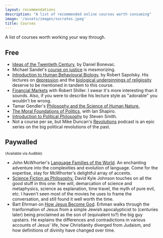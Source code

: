 ```yaml
---
layout: recommendations
description: "A list of recommended online courses worth consuming" 
image: '/assets/images/socrates.jpeg'
title: Courses
---
```



A list of courses worth working your way through.

## Free

- <a href="https://www.youtube.com/watch?v=spBaumdWlgQ&list=PLzWd5Ny3vW3TiC-suoKg71WBuJkxxxrgY" rel='nofollow'>Ideas of the Twentieth Century</a>, by Daniel Bonevac. 
- Michael Sandel's <a href="https://www.youtube.com/playlist?list=PL30C13C91CFFEFEA6" rel='nofollow'>course on justice</a> is mesmorizing.
- <a href="https://www.youtube.com/watch?v=NNnIGh9g6fA&list=PL848F2368C90DDC3D" rel='nofollow'>Introduction to Human Behavioural Biology</a>, by Robert Sapolsky. His lectures on
        <a href="https://www.youtube.com/watch?v=NOAgplgTxfc" rel='nofollow'>depression</a> and the <a href="https://www.youtube.com/watch?v=4WwAQqWUkpI" rel='nofollow'>biological
        underpinnings of religiosity</a> deserve to be mentioned in tandem to this course.
- <a href="https://www.youtube.com/playlist?list=PL8FB14A2200B87185" rel='nofollow'>Financial Markets</a> with Robert Shiller.
        I swear it's more interesting than it sounds. Also, if you were to describe his lecture style as "adorable"
        you wouldn't be wrong.
- Tamar Gendler's <a href="https://www.youtube.com/playlist?list=PL3F6BC200B2930084" rel='nofollow'>Philosophy and the Science of Human Nature.</a>
- <a href="https://www.youtube.com/playlist?list=PL2FD48CE33DFBEA7E" rel='nofollow'>The Moral Foundations of Politics</a>, with Ian Shapiro.
- <a href="https://www.youtube.com/playlist?list=PL8D95DEA9B7DFE825" rel='nofollow'>Introduction to  Political Philosophy</a> by Steven Smith.
-  Not a course per se, but Mike Duncan's <a href="https://podcasts.apple.com/us/podcast/revolutions/id703889772" rel='nofollow'>Revolutions</a> podcast is an epic series on the big political revolutions of the past. </li>

## Paywalled
<small>(Available via Audible)</small>

- John McWhorter's <a href="https://www.thegreatcourses.com/courses/language-families-of-the-world.html" rel='nofollow'>Language Families of the World</a>. An enchanting adventure into the complexities and evolution of 
        language. Come for the expertise, stay for McWhorter's delightful array of accents. 
- <a href="https://www.thegreatcourses.com/courses/sci-phi-science-fiction-as-philosophy.html" rel='nofollow'>Science Fiction as Philosophy.</a> David Kyle Johnson touches on all the
        good stuff in this one: free will, demarcation of science and metaphysics, science as explanation, time travel, the myth of pure evil, etc. I haven't seen most of the movies he uses
        to frame the conversation, and still found it well worth the time.
- Bart Ehrman on <a href="https://www.thegreatcourses.com/courses/how-jesus-became-god.html#:~:text=In%2024%20provocative%20lectures%2C%20Professor,so%20significantly%20shaped%20our%20civilization"
        rel='nofollow'>How Jesus Become God</a>. Erhman walks through the tranformation of Jesus from a simple Jewish apocalypticist
    to (centuries later) being proclaimed as the son of (equivalent to?) the big guy upstairs. He explains the differences and contradictions in various
    accounts of Jesus' life, how Christianity diverged from Judaism, and how definitions of divinity have changed over time.
